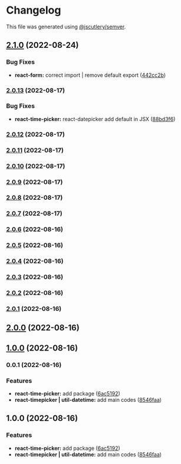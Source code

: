 # Changelog

This file was generated using [@jscutlery/semver](https://github.com/jscutlery/semver).

## [2.1.0](https://gitlab.migoinc.com/migotv/paintbox/compare/react-time-picker@2.0.13...react-time-picker@2.1.0) (2022-08-24)


### Bug Fixes

* **react-form:** correct import | remove default export ([442cc2b](https://gitlab.migoinc.com/migotv/paintbox/commit/442cc2b6bfad06a3837e524e5aac914156c4ff0c))

### [2.0.13](https://gitlab.migoinc.com/migotv/paintbox/compare/react-time-picker@2.0.12...react-time-picker@2.0.13) (2022-08-17)


### Bug Fixes

* **react-time-picker:** react-datepicker add default in JSX ([88bd3f6](https://gitlab.migoinc.com/migotv/paintbox/commit/88bd3f67f931074a245098b402a9fb98ff77bb48))

### [2.0.12](https://gitlab.migoinc.com/migotv/paintbox/compare/react-time-picker@2.0.11...react-time-picker@2.0.12) (2022-08-17)

### [2.0.11](https://gitlab.migoinc.com/migotv/paintbox/compare/react-time-picker@2.0.10...react-time-picker@2.0.11) (2022-08-17)

### [2.0.10](https://gitlab.migoinc.com/migotv/paintbox/compare/react-time-picker@2.0.9...react-time-picker@2.0.10) (2022-08-17)

### [2.0.9](https://gitlab.migoinc.com/migotv/paintbox/compare/react-time-picker@2.0.8...react-time-picker@2.0.9) (2022-08-17)

### [2.0.8](https://gitlab.migoinc.com/migotv/paintbox/compare/react-time-picker@2.0.7...react-time-picker@2.0.8) (2022-08-17)

### [2.0.7](https://gitlab.migoinc.com/migotv/paintbox/compare/react-time-picker@2.0.6...react-time-picker@2.0.7) (2022-08-17)

### [2.0.6](https://gitlab.migoinc.com/migotv/paintbox/compare/react-time-picker@2.0.5...react-time-picker@2.0.6) (2022-08-16)

### [2.0.5](https://gitlab.migoinc.com/migotv/paintbox/compare/react-time-picker@2.0.4...react-time-picker@2.0.5) (2022-08-16)

### [2.0.4](https://gitlab.migoinc.com/migotv/paintbox/compare/react-time-picker@2.0.3...react-time-picker@2.0.4) (2022-08-16)

### [2.0.3](https://gitlab.migoinc.com/migotv/paintbox/compare/react-time-picker@2.0.2...react-time-picker@2.0.3) (2022-08-16)

### [2.0.2](https://gitlab.migoinc.com/migotv/paintbox/compare/react-time-picker@2.0.1...react-time-picker@2.0.2) (2022-08-16)

### [2.0.1](https://gitlab.migoinc.com/migotv/paintbox/compare/react-time-picker@2.0.0...react-time-picker@2.0.1) (2022-08-16)

## [2.0.0](https://gitlab.migoinc.com/migotv/paintbox/compare/react-time-picker@1.0.0...react-time-picker@2.0.0) (2022-08-16)

## [1.0.0](https://gitlab.migoinc.com/migotv/paintbox/compare/react-time-picker@0.0.1...react-time-picker@1.0.0) (2022-08-16)

### 0.0.1 (2022-08-16)


### Features

* **react-time-picker:** add package ([6ac5192](https://gitlab.migoinc.com/migotv/paintbox/commit/6ac5192629af248222c47c80bf80a4d3742d1bf8))
* **react-timepicker | util-datetime:** add main codes ([8546faa](https://gitlab.migoinc.com/migotv/paintbox/commit/8546faa1d5e3148f1ff926167c9e34cf50f9772f))

## 1.0.0 (2022-08-16)


### Features

* **react-time-picker:** add package ([6ac5192](https://gitlab.migoinc.com/migotv/paintbox/commit/6ac5192629af248222c47c80bf80a4d3742d1bf8))
* **react-timepicker | util-datetime:** add main codes ([8546faa](https://gitlab.migoinc.com/migotv/paintbox/commit/8546faa1d5e3148f1ff926167c9e34cf50f9772f))
